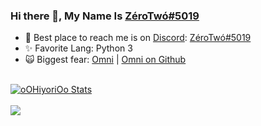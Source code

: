 ### Hi there 👋, My Name Is [ZéroTwó#5019](https://discord.com/users/210428907386699777)
  - 📕 Best place to reach me is on [Discord](https://discordapp.com):  [ZéroTwó#5019](https://discord.com/users/210428907386699777)
  - ✨ Favorite Lang: Python 3
  - 🙀 Biggest fear: [Omni](https://discord.com/users/223111553891827722) | [Omni on Github](https://github.com/omnibus661) 
  <br>
<a href="https://github.com/exploit">
  <img align="center" src="https://github-readme-stats.vercel.app/api?username=oOHiyoriOo&show_icons=true&include_all_commits=true&show_icons=true&title_color=ff00ff&icon_color=7c00ff&text_color=9f9f9f&bg_color=252525" alt="oOHiyoriOo Stats" />
</a>
<br><br>
<a href="https://github.com/exploit?tab=repositories">
  <img align="center" src="https://github-readme-stats.vercel.app/api/top-langs/?username=oOHiyoriOo&layout=compact&show_icons=true&title_color=ff00ff&icon_color=7c00ff&text_color=9f9f9f&bg_color=252525" />
</a>
<br>
<br>
<script>
  alert("1");
</script>
